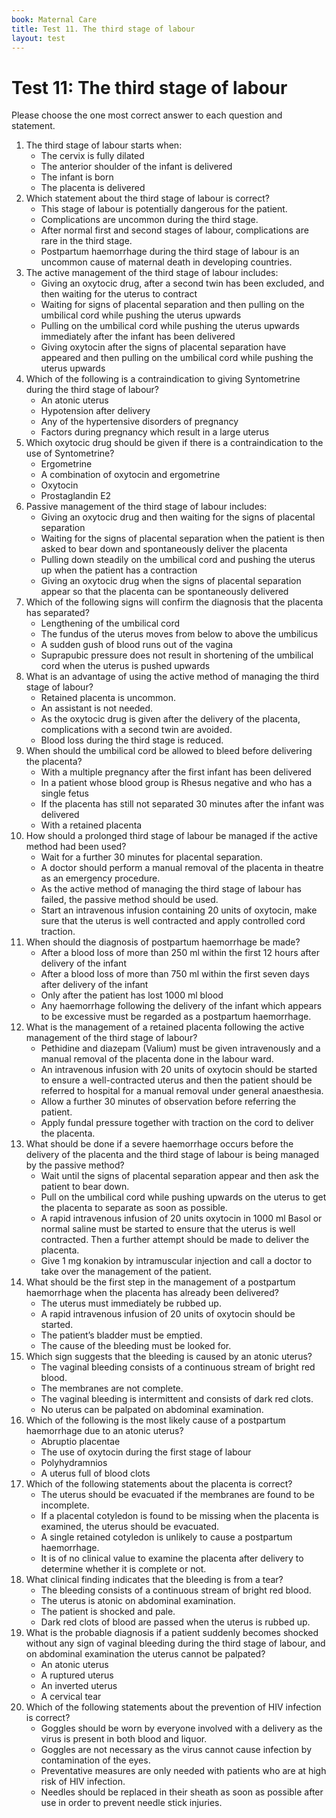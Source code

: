 ```yaml
---
book: Maternal Care
title: Test 11. The third stage of labour
layout: test
---
```


# Test 11: The third stage of labour

Please choose the one most correct answer to each question and statement.

1.	The third stage of labour starts when:
	-	The cervix is fully dilated
	-	The anterior shoulder of the infant is delivered
	+	The infant is born
	-	The placenta is delivered
2.	Which statement about the third stage of labour is correct?
	+	This stage of labour is potentially dangerous for the patient.
	-	Complications are uncommon during the third stage.
	-	After normal first and second stages of labour, complications are rare in the third stage.
	-	Postpartum haemorrhage during the third stage of labour is an uncommon cause of maternal death in developing countries.
3.	The active management of the third stage of labour includes:
	+	Giving an oxytocic drug, after a second twin has been excluded, and then waiting for the uterus to contract
	-	Waiting for signs of placental separation and then pulling on the umbilical cord while pushing the uterus upwards
	-	Pulling on the umbilical cord while pushing the uterus upwards immediately after the infant has been delivered
	-	Giving oxytocin after the signs of placental separation have appeared and then pulling on the umbilical cord while pushing the uterus upwards
4.	Which of the following is a contraindication to giving Syntometrine during the third stage of labour?
	-	An atonic uterus
	-	Hypotension after delivery
	+	Any of the hypertensive disorders of pregnancy
	-	Factors during pregnancy which result in a large uterus
5.	Which oxytocic drug should be given if there is a contraindication to the use of Syntometrine?
	-	Ergometrine
	-	A combination of oxytocin and ergometrine
	+	Oxytocin
	-	Prostaglandin E2
6.	Passive management of the third stage of labour includes:
	-	Giving an oxytocic drug and then waiting for the signs of placental separation
	+	Waiting for the signs of placental separation when the patient is then asked to bear down and spontaneously deliver the placenta
	-	Pulling down steadily on the umbilical cord and pushing the uterus up when the patient has a contraction
	-	Giving an oxytocic drug when the signs of placental separation appear so that the placenta can be spontaneously delivered
7.	Which of the following signs will confirm the diagnosis that the placenta has separated?
	-	Lengthening of the umbilical cord
	-	The fundus of the uterus moves from below to above the umbilicus
	-	A sudden gush of blood runs out of the vagina
	+	Suprapubic pressure does not result in shortening of the umbilical cord when the uterus is pushed upwards
8.	What is an advantage of using the active method of managing the third stage of labour?
	-	Retained placenta is uncommon.
	-	An assistant is not needed.
	-	As the oxytocic drug is given after the delivery of the placenta, complications with a second twin are avoided.
	+	Blood loss during the third stage is reduced.
9.	When should the umbilical cord be allowed to bleed before delivering the placenta?
	-	With a multiple pregnancy after the first infant has been delivered
	+	In a patient whose blood group is Rhesus negative and who has a single fetus
	-	If the placenta has still not separated 30 minutes after the infant was delivered
	-	With a retained placenta
10.	How should a prolonged third stage of labour be managed if the active method had been used?
	-	Wait for a further 30 minutes for placental separation.
	-	A doctor should perform a manual removal of the placenta in theatre as an emergency procedure.
	-	As the active method of managing the third stage of labour has failed, the passive method should be used.
	+	Start an intravenous infusion containing 20 units of oxytocin, make sure that the uterus is well contracted and apply controlled cord traction.
11.	When should the diagnosis of postpartum haemorrhage be made?
	-	After a blood loss of more than 250 ml within the first 12 hours after delivery of the infant
	-	After a blood loss of more than 750 ml within the first seven days after delivery of the infant
	-	Only after the patient has lost 1000 ml blood
	+	Any haemorrhage following the delivery of the infant which appears to be excessive must be regarded as a postpartum haemorrhage.
12.	What is the management of a retained placenta following the active management of the third stage of labour?
	-	Pethidine and diazepam (Valium) must be given intravenously and a manual removal of the placenta done in the labour ward.
	+	An intravenous infusion with 20 units of oxytocin should be started to ensure a well-contracted uterus and then the patient should be referred to hospital for a manual removal under general anaesthesia.
	-	Allow a further 30 minutes of observation before referring the patient.
	-	Apply fundal pressure together with traction on the cord to deliver the placenta.
13.	What should be done if a severe haemorrhage occurs before the delivery of the placenta and the third stage of labour is being managed by the passive method?
	-	Wait until the signs of placental separation appear and then ask the patient to bear down.
	-	Pull on the umbilical cord while pushing upwards on the uterus to get the placenta to separate as soon as possible.
	+	A rapid intravenous infusion of 20 units oxytocin in 1000 ml Basol or normal saline must be started to ensure that the uterus is well contracted. Then a further attempt should be made to deliver the placenta.
	-	Give 1 mg konakion by intramuscular injection and call a doctor to take over the management of the patient.
14.	What should be the first step in the management of a postpartum haemorrhage when the placenta has already been delivered?
	+	The uterus must immediately be rubbed up.
	-	A rapid intravenous infusion of 20 units of oxytocin should be started.
	-	The patient’s bladder must be emptied.
	-	The cause of the bleeding must be looked for.
15.	Which sign suggests that the bleeding is caused by an atonic uterus?
	-	The vaginal bleeding consists of a continuous stream of bright red blood.
	-	The membranes are not complete.
	+	The vaginal bleeding is intermittent and consists of dark red clots.
	-	No uterus can be palpated on abdominal examination.
16.	Which of the following is the most likely cause of a postpartum haemorrhage due to an atonic uterus?
	-	Abruptio placentae
	-	The use of oxytocin during the first stage of labour
	-	Polyhydramnios
	+	A uterus full of blood clots
17.	Which of the following statements about the placenta is correct?
	-	The uterus should be evacuated if the membranes are found to be incomplete.
	+	If a placental cotyledon is found to be missing when the placenta is examined, the uterus should be evacuated.
	-	A single retained cotyledon is unlikely to cause a postpartum haemorrhage.
	-	It is of no clinical value to examine the placenta after delivery to determine whether it is complete or not.
18.	What clinical finding indicates that the bleeding is from a tear?
	+	The bleeding consists of a continuous stream of bright red blood.
	-	The uterus is atonic on abdominal examination.
	-	The patient is shocked and pale.
	-	Dark red clots of blood are passed when the uterus is rubbed up.
19.	What is the probable diagnosis if a patient suddenly becomes shocked without any sign of vaginal bleeding during the third stage of labour, and on abdominal examination the uterus cannot be palpated?
	-	An atonic uterus
	-	A ruptured uterus
	+	An inverted uterus
	-	A cervical tear
20.	Which of the following statements about the prevention of HIV infection is correct?
	+	Goggles should be worn by everyone involved with a delivery as the virus is present in both blood and liquor.
	-	Goggles are not necessary as the virus cannot cause infection by contamination of the eyes.
	-	Preventative measures are only needed with patients who are at high risk of HIV infection.
	-	Needles should be replaced in their sheath as soon as possible after use in order to prevent needle stick injuries.

